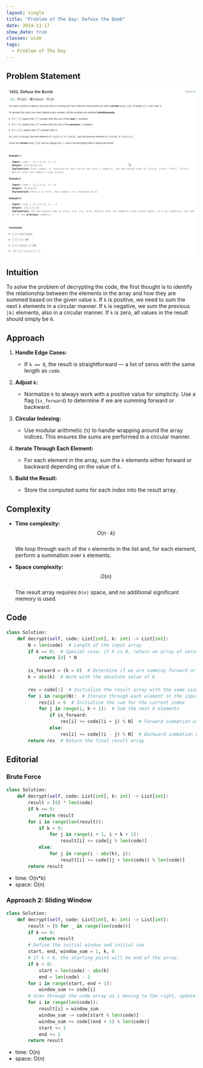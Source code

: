 ```yaml
---
layout: single
title: "Problem of The Day: Defuse the Bomb"
date: 2024-11-17
show_date: true
classes: wide
tags:
  - Problem of The Day
---
```


## Problem Statement

![problem](/assets/images/2024-11-17_19-03-05-problem-1652.png)

## Intuition

To solve the problem of decrypting the code, the first thought is to identify the relationship between the elements in the array and how they are summed based on the given value `k`. If `k` is positive, we need to sum the next `k` elements in a circular manner. If `k` is negative, we sum the previous `|k|` elements, also in a circular manner. If `k` is zero, all values in the result should simply be `0`.

## Approach

1. **Handle Edge Cases:**

   - If `k == 0`, the result is straightforward — a list of zeros with the same length as `code`.

2. **Adjust `k`:**

   - Normalize `k` to always work with a positive value for simplicity. Use a flag (`is_forward`) to determine if we are summing forward or backward.

3. **Circular Indexing:**

   - Use modular arithmetic (`%`) to handle wrapping around the array indices. This ensures the sums are performed in a circular manner.

4. **Iterate Through Each Element:**

   - For each element in the array, sum the `k` elements either forward or backward depending on the value of `k`.

5. **Build the Result:**
   - Store the computed sums for each index into the result array.

## Complexity

- **Time complexity:**  
  $$O(n \cdot k)$$  
  We loop through each of the `n` elements in the list and, for each element, perform a summation over `k` elements.

- **Space complexity:**  
  $$O(n)$$  
  The result array requires `O(n)` space, and no additional significant memory is used.

## Code

```python
class Solution:
    def decrypt(self, code: List[int], k: int) -> List[int]:
        N = len(code)  # Length of the input array
        if k == 0:  # Special case: if k is 0, return an array of zeros
            return [0] * N

        is_forward = (k > 0)  # Determine if we are summing forward or backward
        k = abs(k)  # Work with the absolute value of k

        res = code[:]  # Initialize the result array with the same size as the input
        for i in range(N):  # Iterate through each element in the input array
            res[i] = 0  # Initialize the sum for the current index
            for j in range(1, k + 1):  # Sum the next k elements
                if is_forward:
                    res[i] += code[(i + j) % N]  # Forward summation with circular indexing
                else:
                    res[i] += code[(i - j) % N]  # Backward summation with circular indexing
        return res  # Return the final result array
```

## Editorial

### Brute Force

```python
class Solution:
    def decrypt(self, code: List[int], k: int) -> List[int]:
        result = [0] * len(code)
        if k == 0:
            return result
        for i in range(len(result)):
            if k > 0:
                for j in range(i + 1, i + k + 1):
                    result[i] += code[j % len(code)]
            else:
                for j in range(i - abs(k), i):
                    result[i] += code[(j + len(code)) % len(code)]
        return result
```

- time: O(n\*k)
- space: O(n)

### Approach 2: Sliding Window

```python
class Solution:
    def decrypt(self, code: List[int], k: int) -> List[int]:
        result = [0 for _ in range(len(code))]
        if k == 0:
            return result
        # Define the initial window and initial sum
        start, end, window_sum = 1, k, 0
        # If k < 0, the starting point will be end of the array.
        if k < 0:
            start = len(code) - abs(k)
            end = len(code) - 1
        for i in range(start, end + 1):
            window_sum += code[i]
        # Scan through the code array as i moving to the right, update the window sum.
        for i in range(len(code)):
            result[i] = window_sum
            window_sum -= code[start % len(code)]
            window_sum += code[(end + 1) % len(code)]
            start += 1
            end += 1
        return result
```

- time: O(n)
- space: O(n)
